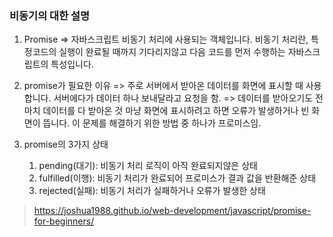 ### 비동기의 대한 설명

1. Promise
=> 자바스크립트 비동기 처리에 사용되는 객체입니다. 비동기 처리란, 특정코드의 실행이 완료될 때까지 기다리지않고 다음 코드를
먼저 수행하는 자바스크립트의 특성입니다.

2. promise가 필요한 이유
=> 주로 서버에서 받아온 데이터를 화면에 표시할 때 사용합니다.
서버에다가 데이터 하나 보내달라고 요청을 함. => 데이터를 받아오기도 전 마치 데이터를 다 받아온 것 마냥 화면에 표시하려고 하면 오류가
발생하거나 빈 화면이 뜹니다. 이 문제를 해결하기 위한 방법 중 하나가 프로미스임.

3. promise의 3가지 상태
    1. pending(대기): 비동기 처리 로직이 아직 완료되지않은 상태
    2. fulfilled(이행): 비동기 처리가 완료되어 프로미스가 결과 값을 반환해준 상태
    3. rejected(실패): 비동기 처리가 실패하거나 오류가 발생한 상태




> https://joshua1988.github.io/web-development/javascript/promise-for-beginners/